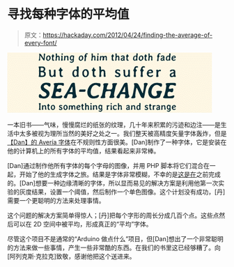 # 寻找每种字体的平均值

> 原文：<https://hackaday.com/2012/04/24/finding-the-average-of-every-font/>

![](img/d16ac1cc8334c24d244f395c33384aa8.png "font")

一本旧书——气味，慢慢腐烂的纸张的纹理，几十年来积累的污迹和边注——是生活中太多被视为理所当然的美好之处之一。我们整天被高精度矢量字体轰炸，但是[【Dan】的 Avería 字体](http://iotic.com/averia/)在不规则性方面很美。[Dan]制作了一种字体，它是安装在他的计算机上的所有字体的平均值，结果看起来非常棒。

[Dan]通过制作他所有字体的每个字母的图像，并用 PHP 脚本将它们混合在一起，开始了他的生成字体之旅。结果是字体非常模糊，不幸的是[这是在](http://blog.moritzresl.net/post/17338649586/the-average-font-moritz-resl)之前完成的。[Dan]想要一种边缘清晰的字体，所以显而易见的解决方案是利用他第一次实验的灰度结果，设置一个阈值，然后制作一个单色图像。这个计划没有成功，[丹]需要一个更聪明的方法来处理事情。

这个问题的解决方案简单得惊人；[丹]把每个字形的周长分成几百个点。这些点然后可以在 2D 空间中被平均，形成真正的“平均”字体。

尽管这个项目不是通常的“Arduino 做点什么”项目，但[Dan]想出了一个非常聪明的方法来做一些事情，产生一些非常酷的东西。在我们的书里这已经够糟了。向[阿列克斯·克拉克]致敬，感谢他把这个送进来。
